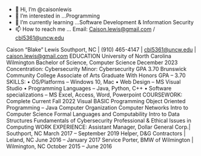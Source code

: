 - 👋 Hi, I’m @caisonlewis
- 👀 I’m interested in ...Programming
- 🌱 I’m currently learning ...Software Development & Information Security
- 📫 How to reach me ... Email: Caison.lewis@gmail.com  /  cbl5361@uncw.edu

Caison “Blake” Lewis
Southport, NC | (910) 465-4147 | cbl5361@uncw.edu | caison.lewis@gmail.com
EDUCATION
University of North Carolina Wilmington
Bachelor of Science, Computer Science December 2023
Concentration: Cybersecurity
Minor: Cybersecurity
GPA 3.70
Brunswick Community College
Associate of Arts
Graduate With Honors
GPA – 3.70
SKILLS:
• OS/Platforms – Windows 10, Mac
• Web Design – MS Visual Studio
• Programming Languages – Java, Python, C++
• Software specializations – MS Excel, Access, Word, Powerpoint
COURSEWORK:
Complete Current Fall 2022
Visual BASIC Programming Object Oriented Programming – Java
Computer Organization Computer Networks
Intro to Computer Science Formal Languages and Computability
Intro to Data Structures Fundamentals of Cybersecurity
Professional & Ethical Issues in Computing
WORK EXPERIENCE:
Assistant Manager, Dollar General Corp.| Southport, NC March 2017 – September 2019
Helper, D&G Contractors | Leland, NC June 2016 – January 2017
Service Porter, BMW of Wilmington | Wilmington, NC October 2015 – June 2016
